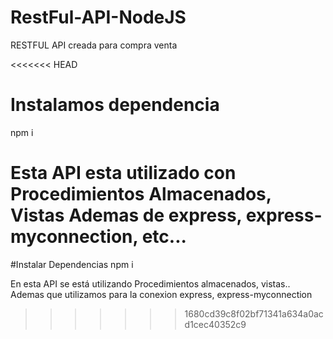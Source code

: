 # RestFul-API-NodeJS
RESTFUL API creada para compra venta

<<<<<<< HEAD
# Instalamos dependencia
npm i

Esta API esta utilizado con Procedimientos Almacenados, Vistas
Ademas de express, express-myconnection, etc...
=======
#Instalar Dependencias
npm i

En esta API se está utilizando Procedimientos almacenados, vistas..
Ademas que utilizamos para la conexion express, express-myconnection
>>>>>>> 1680cd39c8f02bf71341a634a0acd1cec40352c9

